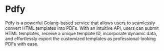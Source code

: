 # Pdfy
Pdfy is a powerful Golang-based service that allows users to seamlessly convert HTML templates into PDFs. With an intuitive API, users can submit HTML templates, receive a unique template ID, incorporate dynamic data, and effortlessly export the customized templates as professional-looking PDFs with ease.
